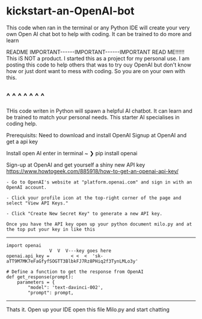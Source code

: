 # kickstart-an-OpenAI-bot
This code when ran in the terminal or any Python IDE will create your very own Open AI chat bot to help with coding. It can be trained to do more and learn

README
IMPORTANT------IMPORTANT------IMPORTANT READ ME!!!!!!
This iS NOT a product. I started this as a project for my personal use. I am posting this code to help others that was to try ouy OpenAI but don't know how or just dont want to mess with coding. So you are on your own with this. 

^		^		^		^		^		^		^
---------------------------------------------------------

THis code writen in Python will spawn a helpful AI chatbot. It can learn and be trained to match your personal needs. This starter AI specialises in coding help. 

Prerequisits:
Need to download and install OpenAI
Signup at OpenAI and get a api key


Install open AI enter in terminal
~ ❯ pip install openai

Sign-up at OpenAI and get yourself a shiny new API key
https://www.howtogeek.com/885918/how-to-get-an-openai-api-key/

    - Go to OpenAI's website at "platform.openai.com" and sign in with an OpenAI account.
    
    - Click your profile icon at the top-right corner of the page and select "View API Keys."
    
    - Click "Create New Secret Key" to generate a new API key.

    Once you have the API key open up your python document milo.py and at the top put your key in like this 

---
    import openai
                    V  V  V---key goes here
    openai.api_key =        < <  <  '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'

    # Define a function to get the response from OpenAI
    def get_response(prompt):
        parameters = {
            "model": 'text-davinci-002',
            "prompt": prompt,
---

Thats it. Open up your IDE open this file Milo.py and start chatting
